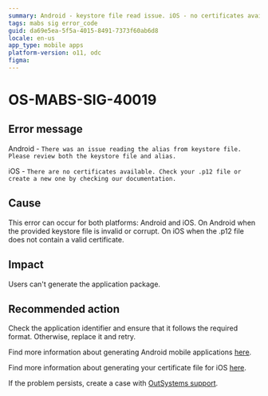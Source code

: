 ```yaml
---
summary: Android - keystore file read issue. iOS - no certificates available
tags: mabs sig error_code
guid: da69e5ea-5f5a-4015-8491-7373f60ab6d8
locale: en-us
app_type: mobile apps
platform-version: o11, odc
figma:
---
```


# OS-MABS-SIG-40019

## Error message

Android - `There was an issue reading the alias from keystore file. Please review both the keystore file and alias.`

iOS - `There are no certificates available. Check your .p12 file or create a new one by checking our documentation.`

## Cause

This error can occur for both platforms: Android and iOS. On Android when the provided keystore file is invalid or corrupt. On iOS when the .p12 file does not contain a valid certificate.

## Impact

Users can't generate the application package.

## Recommended action

Check the application identifier and ensure that it follows the required format. Otherwise, replace it and retry.

Find more information about generating Android mobile applications [here](https://success.outsystems.com/Documentation/11/Delivering_Mobile_Apps/Generate_and_Distribute_Your_Mobile_App/Generate_and_Publish_Your_Mobile_App_to_the_Mobile_App_Stores/Publish_Your_Mobile_Android_Application_to_the_Google_Play_Store).

Find more information about generating your certificate file for iOS [here](https://success.outsystems.com/Documentation/11/Delivering_Mobile_Apps/Generate_and_Distribute_Your_Mobile_App/More_Information_on_Generating_and_Distributing_Mobile_Apps#create-a-certificate).

If the problem persists, create a case with [OutSystems support](https://www.outsystems.com/support/portal/open-support-case?ErrorCode=OS-MABS-SIG-40019).
